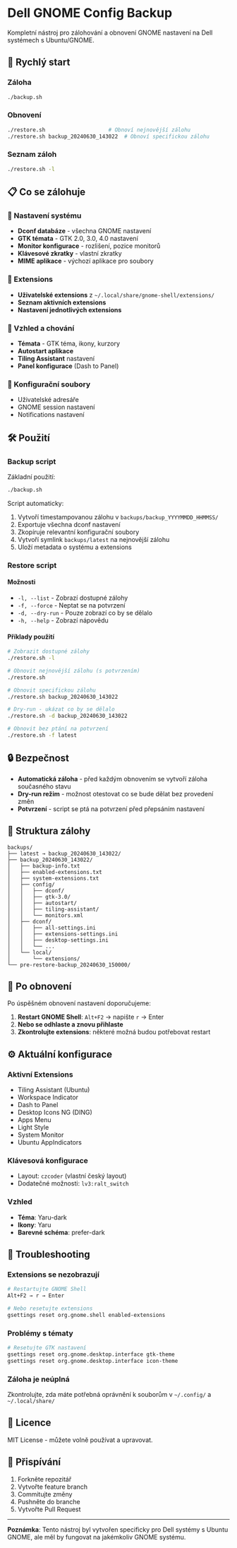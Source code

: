 # Dell GNOME Config Backup

Kompletní nástroj pro zálohování a obnovení GNOME nastavení na Dell systémech s Ubuntu/GNOME.

## 🚀 Rychlý start

### Záloha
```bash
./backup.sh
```

### Obnovení
```bash
./restore.sh                    # Obnoví nejnovější zálohu
./restore.sh backup_20240630_143022  # Obnoví specifickou zálohu
```

### Seznam záloh
```bash
./restore.sh -l
```

## 📋 Co se zálohuje

### 🔧 Nastavení systému
- **Dconf databáze** - všechna GNOME nastavení
- **GTK témata** - GTK 2.0, 3.0, 4.0 nastavení
- **Monitor konfigurace** - rozlišení, pozice monitorů
- **Klávesové zkratky** - vlastní zkratky
- **MIME aplikace** - výchozí aplikace pro soubory

### 🔌 Extensions
- **Uživatelské extensions** z `~/.local/share/gnome-shell/extensions/`
- **Seznam aktivních extensions**
- **Nastavení jednotlivých extensions**

### 🎨 Vzhled a chování
- **Témata** - GTK téma, ikony, kurzory
- **Autostart aplikace**
- **Tiling Assistant** nastavení
- **Panel konfigurace** (Dash to Panel)

### 📁 Konfigurační soubory
- Uživatelské adresáře
- GNOME session nastavení
- Notifications nastavení

## 🛠️ Použití

### Backup script

Základní použití:
```bash
./backup.sh
```

Script automaticky:
1. Vytvoří timestampovanou zálohu v `backups/backup_YYYYMMDD_HHMMSS/`
2. Exportuje všechna dconf nastavení
3. Zkopíruje relevantní konfigurační soubory
4. Vytvoří symlink `backups/latest` na nejnovější zálohu
5. Uloží metadata o systému a extensions

### Restore script

#### Možnosti
- `-l, --list` - Zobrazí dostupné zálohy
- `-f, --force` - Neptat se na potvrzení
- `-d, --dry-run` - Pouze zobrazí co by se dělalo
- `-h, --help` - Zobrazí nápovědu

#### Příklady použití
```bash
# Zobrazit dostupné zálohy
./restore.sh -l

# Obnovit nejnovější zálohu (s potvrzením)
./restore.sh

# Obnovit specifickou zálohu
./restore.sh backup_20240630_143022

# Dry-run - ukázat co by se dělalo
./restore.sh -d backup_20240630_143022

# Obnovit bez ptání na potvrzení
./restore.sh -f latest
```

## 🔒 Bezpečnost

- **Automatická záloha** - před každým obnovením se vytvoří záloha současného stavu
- **Dry-run režim** - možnost otestovat co se bude dělat bez provedení změn
- **Potvrzení** - script se ptá na potvrzení před přepsáním nastavení

## 📂 Struktura zálohy

```
backups/
├── latest → backup_20240630_143022/
├── backup_20240630_143022/
│   ├── backup-info.txt
│   ├── enabled-extensions.txt
│   ├── system-extensions.txt
│   ├── config/
│   │   ├── dconf/
│   │   ├── gtk-3.0/
│   │   ├── autostart/
│   │   ├── tiling-assistant/
│   │   └── monitors.xml
│   ├── dconf/
│   │   ├── all-settings.ini
│   │   ├── extensions-settings.ini
│   │   ├── desktop-settings.ini
│   │   └── ...
│   └── local/
│       └── extensions/
└── pre-restore-backup_20240630_150000/
```

## 🔄 Po obnovení

Po úspěšném obnovení nastavení doporučujeme:

1. **Restart GNOME Shell**: `Alt+F2` → napište `r` → Enter
2. **Nebo se odhlaste a znovu přihlaste**
3. **Zkontrolujte extensions**: některé možná budou potřebovat restart

## ⚙️ Aktuální konfigurace

### Aktivní Extensions
- Tiling Assistant (Ubuntu)
- Workspace Indicator  
- Dash to Panel
- Desktop Icons NG (DING)
- Apps Menu
- Light Style
- System Monitor
- Ubuntu AppIndicators

### Klávesová konfigurace
- Layout: `czcoder` (vlastní český layout)
- Dodatečné možnosti: `lv3:ralt_switch`

### Vzhled
- **Téma**: Yaru-dark
- **Ikony**: Yaru
- **Barevné schéma**: prefer-dark

## 🚨 Troubleshooting

### Extensions se nezobrazují
```bash
# Restartujte GNOME Shell
Alt+F2 → r → Enter

# Nebo resetujte extensions
gsettings reset org.gnome.shell enabled-extensions
```

### Problémy s tématy
```bash
# Resetujte GTK nastavení
gsettings reset org.gnome.desktop.interface gtk-theme
gsettings reset org.gnome.desktop.interface icon-theme
```

### Záloha je neúplná
Zkontrolujte, zda máte potřebná oprávnění k souborům v `~/.config/` a `~/.local/share/`

## 📄 Licence

MIT License - můžete volně používat a upravovat.

## 🤝 Přispívání

1. Forkněte repozitář
2. Vytvořte feature branch
3. Commitujte změny
4. Pushněte do branche
5. Vytvořte Pull Request

---

**Poznámka**: Tento nástroj byl vytvořen specificky pro Dell systémy s Ubuntu GNOME, ale měl by fungovat na jakémkoliv GNOME systému.
